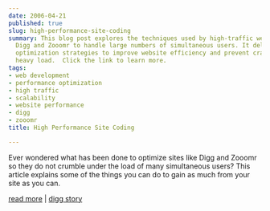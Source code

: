 ```yaml
---
date: 2006-04-21
published: true
slug: high-performance-site-coding
summary: This blog post explores the techniques used by high-traffic websites like
  Digg and Zooomr to handle large numbers of simultaneous users. It delves into performance
  optimization strategies to improve website efficiency and prevent crashes under
  heavy load.  Click the link to learn more.
tags:
- web development
- performance optimization
- high traffic
- scalability
- website performance
- digg
- zooomr
title: High Performance Site Coding

---
```

Ever wondered what has been done to optimize sites like Digg and Zooomr so they do not crumble under the load of many simultaneous users? This article explains some of the things you can do to gain as much from your site as you can.<p /><a href="http://www.codymays.net/content/2006/04/16/high-traffic-web-development/">read more</a> | <a href="http://digg.com/programming/High_Performance_Site_Coding">digg story</a>


